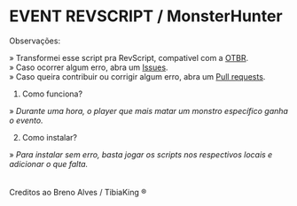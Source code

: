 # EVENT REVSCRIPT / MonsterHunter

Observações: 

» Transformei esse script pra RevScript, compativel com a [OTBR](https://github.com/opentibiabr/otservbr-global.git).<br>
» Caso ocorrer algum erro, abra um [Issues](https://github.com/brunomaidana97/-EVENT-REVSCRIPT-MonsterHunter/issues).<br>
» Caso queira contribuir ou corrigir algum erro, abra um [Pull requests](https://github.com/brunomaidana97/-EVENT-REVSCRIPT-MonsterHunter/pulls).

1. Como funciona?

» *Durante uma hora, o player que mais matar um monstro específico ganha o evento.*

2. Como instalar?

» *Para instalar sem erro, basta jogar os scripts nos respectivos locais e adicionar o que falta.*
<br>
<br>
<br>
Creditos ao Breno Alves / TibiaKing ®

